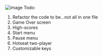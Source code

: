 ![image](https://github.com/user-attachments/assets/0d94c9b2-e09a-430c-bab2-1b68a1a5c1ff)
Todo:
1. Refactor the code to be...not all in one file
2. Game Over screen
3. High-scores
4. Start menu
5. Pause menu
6. Hotseat two-player
7. Customizable keys 
